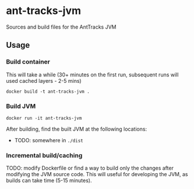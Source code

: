# ant-tracks-jvm

Sources and build files for the AntTracks JVM

## Usage

### Build container

This will take a while (30+ minutes on the first run, subsequent runs will used cached layers - 2-5 mins)
```
docker build -t ant-tracks-jvm .
```

### Build JVM

```
docker run -it ant-tracks-jvm
```

After building, find the built JVM at the following locations:
 - TODO: somewhere in `./dist`

### Incremental build/caching

TODO: modify Dockerfile or find a way to build only the changes after modifying the JVM source code. This will useful for developing the JVM, as builds can take time (5-15 minutes).
